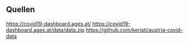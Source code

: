 ## Quellen
https://covid19-dashboard.ages.at/
https://covid19-dashboard.ages.at/data/data.zip
https://github.com/keriati/austria-covid-data
